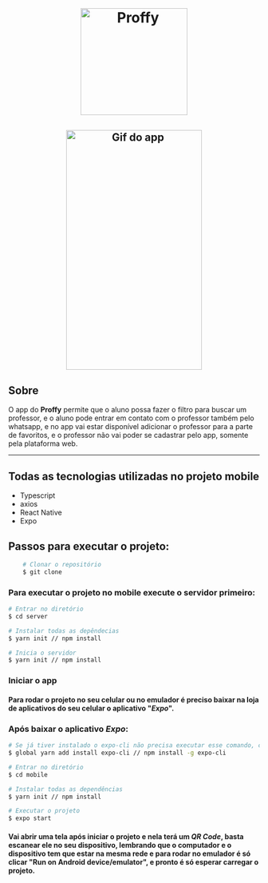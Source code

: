 <br>
<h1 align="center" >
<img width="214px"  src="https://svgur.com/i/Nam.svg" alt="Proffy"></img>
</h1>

<h2 align="center">
<img src="https://media.giphy.com/media/cKbwVh3ytnaAMhC8yp/giphy.gif" width="272" height="480" alt="Gif do app"></img>
</h2>

## Sobre

O app do <strong>Proffy</strong> permite que o aluno possa fazer o filtro para buscar um professor, e o aluno pode entrar em contato com o professor também pelo whatsapp, e no app vai estar disponível adicionar o professor para a parte de favoritos, e o professor não vai poder se cadastrar pelo app, somente pela plataforma web.

---
## Todas as tecnologias utilizadas no projeto mobile

- Typescript
- axios
- React Native
- Expo

## Passos para executar o projeto:
```bash
    # Clonar o repositório
    $ git clone 
```

### Para executar o projeto no mobile execute o servidor primeiro: 

```bash
# Entrar no diretório
$ cd server 

# Instalar todas as depêndecias
$ yarn init // npm install

# Inicia o servidor
$ yarn init // npm install
```

### Iniciar o app 
#### Para rodar o projeto no seu celular ou no emulador é preciso baixar na loja de aplicativos do seu celular o aplicativo "***Expo***".

### Após baixar o aplicativo ***Expo***: 
``` bash
# Se já tiver instalado o expo-cli não precisa executar esse comando, caso contrário execute.
$ global yarn add install expo-cli // npm install -g expo-cli

# Entrar no diretório
$ cd mobile

# Instalar todas as dependências 
$ yarn init // npm install

# Executar o projeto 
$ expo start
```
#### Vai abrir uma tela após iniciar o projeto e nela terá um ***QR Code***, basta escanear ele no seu dispositivo, lembrando que o computador e o dispositivo tem que estar na mesma rede e para rodar no emulador é só clicar "Run on Android device/emulator",  e pronto é só esperar carregar o projeto.







